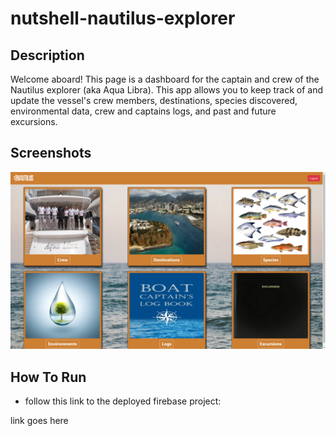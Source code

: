 # nutshell-nautilus-explorer

## Description
 Welcome aboard! This page is a dashboard for the captain and crew of the Nautilus explorer (aka Aqua Libra). This app allows you to keep track of and update the vessel's crew members, destinations, species discovered, environmental data, crew and captains logs, and past and future excursions.

## Screenshots
![home-page](https://raw.githubusercontent.com/nss-evening-cohort-10/nutshell-nautilus-explorer/master/src/assets/images/homepage-screenshot.png)

## How To Run
* follow this link to the deployed firebase project:

link goes here